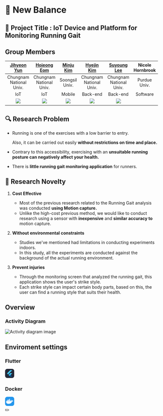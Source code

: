 # 👣 New Balance

## 📌 Project Title : IoT Device and Platform for Monitoring Running Gait


## Group Members

<div align="center">
  
|[Jihyeon Yun](https://avatars.githubusercontent.com/u/81208791?v=4)|[Hojeong Eom](https://github.com/DobiIsFree)|[Minju Kim](https://github.com/mjkim1019)|[Hyejin Kim](https://github.com/WZNT-KimHyeJin)|[Suyoung Lee](https://github.com/vime-ux)|Nicole Hornbrook
|:----:|:----:|:----:|:----:|:----:|:----:|
|Chungnam National Univ.|Chungnam National Univ.|Soongsil Univ.|Chungnam National Univ.|Chungnam National Univ.| Purdue Univ.
|IoT|IoT|Mobile|Back-end|Back-end|Software|
|<img src="https://avatars.githubusercontent.com/u/81208791?v=4" width="150">|<img src="https://avatars.githubusercontent.com/u/52994616?v=4" width="150">|<img src="https://avatars.githubusercontent.com/u/50831854?v=4" width="185">|<img src="https://avatars.githubusercontent.com/u/62338783?v=4" width="150">|<img src ="https://avatars.githubusercontent.com/u/84793929?v=4" width="150">|
</div>

## 🔍 Research Problem
- Running is one of the exercises with a low barrier to entry.
    
    Also, it can be carried out easily **without restrictions on time and place.**
    
- Contrary to this accessibility, exercising with an **unsuitable running posture can negatively affect your health.**
- There is **little running gait monitoring application** for runners.



## 👑 Research Novelty

1. **Cost Effective**
    - Most of the previous research related to the Running Gait analysis was conducted **using Motion capture.**
    - Unlike the high-cost previous method, we would like to conduct research using a sensor with **inexpensive** and **similar accuracy to** motion capture.
    
2. **Without environmental constraints**
    - Studies we've mentioned had limitations in conducting experiments indoors.
    - In this study, all the experiments are conducted against the background of the actual running environment.
    
3. **Prevent injuries**
    - Through the monitoring screen that analyzed the running gait, this application shows the user's strike style.
    - Each strike style can impact certain body parts, based on this, the user can find a running style that suits their health.


## Overview

### Activity Diagram
![Activity diagram image](https://user-images.githubusercontent.com/62338783/215543342-5604a4c0-34fe-4adc-9f67-217c950b61bc.png)


## Enviroment settings
### Flutter
<img src="https://github.com/tandpfun/skill-icons/raw/main/icons/Flutter-Dark.svg" width=30 /> 

### Docker
<img src="https://github.com/tandpfun/skill-icons/raw/main/icons/Docker.svg" width=30 />

<aside>
✏️

</aside>
